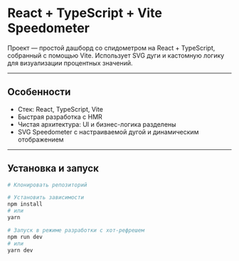 # React + TypeScript + Vite Speedometer

Проект — простой дашборд со спидометром на React + TypeScript, собранный с помощью Vite. Использует SVG дуги и кастомную логику для визуализации процентных значений.

---

## Особенности

- Стек: React, TypeScript, Vite  
- Быстрая разработка с HMR  
- Чистая архитектура: UI и бизнес-логика разделены  
- SVG Speedometer с настраиваемой дугой и динамическим отображением   

---

## Установка и запуск

```bash
# Клонировать репозиторий

# Установить зависимости
npm install
# или
yarn

# Запуск в режиме разработки с хот-рефрешем
npm run dev
# или
yarn dev

